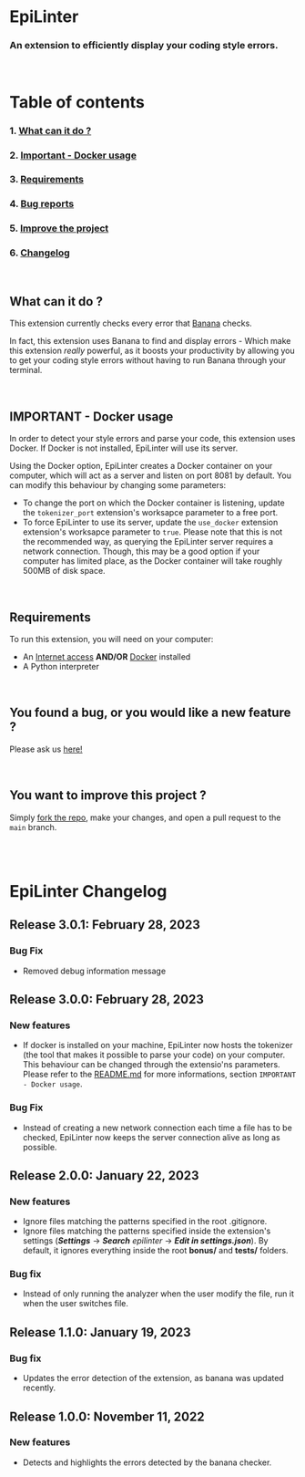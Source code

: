 # **EpiLinter**

### An extension to efficiently display your coding style errors.
<br>

# **Table of contents**

### **1. [What can it do ?](#what-can-it-do)**
### **2. [Important - Docker usage](#important---docker-usage)**
### **3. [Requirements](#requirements)**
### **4. [Bug reports](#you-found-a-bug-or-you-would-like-a-new-feature)**
### **5. [Improve the project](#you-want-to-improve-this-project)**
### **6. [Changelog](#epilinter-changelog)**
<br>

## **What can it do ?**
This extension currently checks every error that [Banana](https://github.com/Epitech/coding-style-checker) checks.

In fact, this extension uses Banana to find and display errors - Which make this extension *really* powerful, as it boosts your productivity by allowing you to get your coding style errors without having to run Banana through your terminal.

<br>

## **IMPORTANT - Docker usage**
In order to detect your style errors and parse your code, this extension uses Docker. If Docker is not installed, EpiLinter will use its server.

Using the Docker option, EpiLinter creates a Docker container on your computer, which will act as a server and listen on port 8081 by default. You can modify this behaviour by changing some parameters:
- To change the port on which the Docker container is listening, update the `tokenizer_port` extension's worksapce parameter to a free port.
- To force EpiLinter to use its server, update the `use_docker` extension extension's worksapce parameter to `true`. Please note that this is not the recommended way, as querying the EpiLinter server requires a network connection. Though, this may be a good option if your computer has limited place, as the Docker container will take roughly 500MB of disk space.

<br>

## **Requirements**

To run this extension, you will need on your computer:
* An [Internet access](https://fr.wikipedia.org/wiki/Internet) **AND/OR** [Docker](https://docs.docker.com/get-docker/) installed
* A Python interpreter

<br>

## **You found a bug, or you would like a new feature ?**
Please ask us [here!](https://github.com/Quentin-Desmettre/EpiLinter/issues/new)

<br>

## **You want to improve this project ?**
Simply [fork the repo](https://docs.github.com/en/get-started/quickstart/fork-a-repo), make your changes, and open a pull request to the `main` branch.

<br>
<br>

# **EpiLinter Changelog**

## **Release 3.0.1: February 28, 2023**
### Bug Fix
- Removed debug information message

## **Release 3.0.0: February 28, 2023**
### New features
- If docker is installed on your machine, EpiLinter now hosts the tokenizer (the tool that makes it possible to parse your code) on your computer. This behaviour can be changed through the extensio'ns parameters. Please refer to the [README.md](README.md) for more informations, section `IMPORTANT - Docker usage`.

### Bug Fix
- Instead of creating a new network connection each time a file has to be checked, EpiLinter now keeps the server connection alive as long as possible.

## **Release 2.0.0: January 22, 2023**
### New features
- Ignore files matching the patterns specified in the root .gitignore.
- Ignore files matching the patterns specified inside the extension's settings (***Settings*** &rarr; ***Search*** *epilinter* &rarr; ***Edit in settings.json***). By default, it ignores everything inside the root **bonus/** and **tests/** folders.
### Bug fix
- Instead of only running the analyzer when the user modify the file, run it when the user switches file.

## **Release 1.1.0: January 19, 2023**

### Bug fix
- Updates the error detection of the extension, as banana was updated recently.

## **Release 1.0.0: November 11, 2022**

### New features
- Detects and highlights the errors detected by the banana checker.
